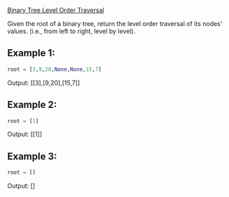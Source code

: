 [Binary Tree Level Order Traversal](https://leetcode.com/problems/binary-tree-level-order-traversal/)

Given the root of a binary tree, return the level order traversal of its nodes' values. (i.e., from left to right, level by level).

## Example 1:

```python
root = [3,9,20,None,None,15,7]
```

Output: [[3],[9,20],[15,7]]

## Example 2:

```python
root = [1]
```

Output: [[1]]

## Example 3:

```python
root = []
```

Output: []